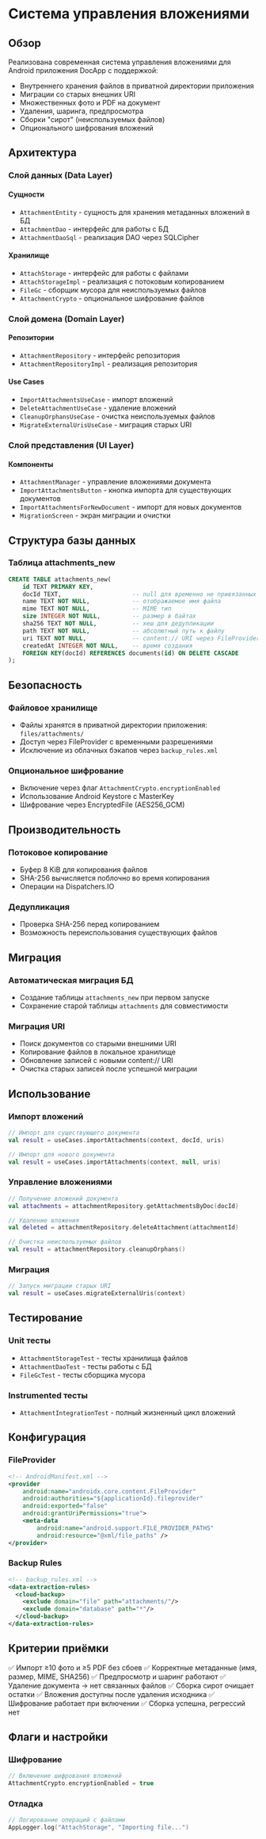 # Система управления вложениями

## Обзор

Реализована современная система управления вложениями для Android приложения DocApp с поддержкой:

- Внутреннего хранения файлов в приватной директории приложения
- Миграции со старых внешних URI
- Множественных фото и PDF на документ
- Удаления, шаринга, предпросмотра
- Сборки "сирот" (неиспользуемых файлов)
- Опционального шифрования вложений

## Архитектура

### Слой данных (Data Layer)

#### Сущности
- `AttachmentEntity` - сущность для хранения метаданных вложений в БД
- `AttachmentDao` - интерфейс для работы с БД
- `AttachmentDaoSql` - реализация DAO через SQLCipher

#### Хранилище
- `AttachStorage` - интерфейс для работы с файлами
- `AttachStorageImpl` - реализация с потоковым копированием
- `FileGc` - сборщик мусора для неиспользуемых файлов
- `AttachmentCrypto` - опциональное шифрование файлов

### Слой домена (Domain Layer)

#### Репозитории
- `AttachmentRepository` - интерфейс репозитория
- `AttachmentRepositoryImpl` - реализация репозитория

#### Use Cases
- `ImportAttachmentsUseCase` - импорт вложений
- `DeleteAttachmentUseCase` - удаление вложений
- `CleanupOrphansUseCase` - очистка неиспользуемых файлов
- `MigrateExternalUrisUseCase` - миграция старых URI

### Слой представления (UI Layer)

#### Компоненты
- `AttachmentManager` - управление вложениями документа
- `ImportAttachmentsButton` - кнопка импорта для существующих документов
- `ImportAttachmentsForNewDocument` - импорт для новых документов
- `MigrationScreen` - экран миграции и очистки

## Структура базы данных

### Таблица attachments_new

```sql
CREATE TABLE attachments_new(
    id TEXT PRIMARY KEY,
    docId TEXT,                    -- null для временно не привязанных
    name TEXT NOT NULL,            -- отображаемое имя файла
    mime TEXT NOT NULL,            -- MIME тип
    size INTEGER NOT NULL,         -- размер в байтах
    sha256 TEXT NOT NULL,          -- хеш для дедупликации
    path TEXT NOT NULL,            -- абсолютный путь к файлу
    uri TEXT NOT NULL,             -- content:// URI через FileProvider
    createdAt INTEGER NOT NULL,    -- время создания
    FOREIGN KEY(docId) REFERENCES documents(id) ON DELETE CASCADE
);
```

## Безопасность

### Файловое хранилище
- Файлы хранятся в приватной директории приложения: `files/attachments/`
- Доступ через FileProvider с временными разрешениями
- Исключение из облачных бэкапов через `backup_rules.xml`

### Опциональное шифрование
- Включение через флаг `AttachmentCrypto.encryptionEnabled`
- Использование Android Keystore с MasterKey
- Шифрование через EncryptedFile (AES256_GCM)

## Производительность

### Потоковое копирование
- Буфер 8 KiB для копирования файлов
- SHA-256 вычисляется поблочно во время копирования
- Операции на Dispatchers.IO

### Дедупликация
- Проверка SHA-256 перед копированием
- Возможность переиспользования существующих файлов

## Миграция

### Автоматическая миграция БД
- Создание таблицы `attachments_new` при первом запуске
- Сохранение старой таблицы `attachments` для совместимости

### Миграция URI
- Поиск документов со старыми внешними URI
- Копирование файлов в локальное хранилище
- Обновление записей с новыми content:// URI
- Очистка старых записей после успешной миграции

## Использование

### Импорт вложений

```kotlin
// Импорт для существующего документа
val result = useCases.importAttachments(context, docId, uris)

// Импорт для нового документа
val result = useCases.importAttachments(context, null, uris)
```

### Управление вложениями

```kotlin
// Получение вложений документа
val attachments = attachmentRepository.getAttachmentsByDoc(docId)

// Удаление вложения
val deleted = attachmentRepository.deleteAttachment(attachmentId)

// Очистка неиспользуемых файлов
val result = attachmentRepository.cleanupOrphans()
```

### Миграция

```kotlin
// Запуск миграции старых URI
val result = useCases.migrateExternalUris(context)
```

## Тестирование

### Unit тесты
- `AttachmentStorageTest` - тесты хранилища файлов
- `AttachmentDaoTest` - тесты работы с БД
- `FileGcTest` - тесты сборщика мусора

### Instrumented тесты
- `AttachmentIntegrationTest` - полный жизненный цикл вложений

## Конфигурация

### FileProvider
```xml
<!-- AndroidManifest.xml -->
<provider
    android:name="androidx.core.content.FileProvider"
    android:authorities="${applicationId}.fileprovider"
    android:exported="false"
    android:grantUriPermissions="true">
    <meta-data
        android:name="android.support.FILE_PROVIDER_PATHS"
        android:resource="@xml/file_paths" />
</provider>
```

### Backup Rules
```xml
<!-- backup_rules.xml -->
<data-extraction-rules>
  <cloud-backup>
    <exclude domain="file" path="attachments/"/>
    <exclude domain="database" path="*"/>
  </cloud-backup>
</data-extraction-rules>
```

## Критерии приёмки

✅ Импорт ≥10 фото и ≥5 PDF без сбоев
✅ Корректные метаданные (имя, размер, MIME, SHA256)
✅ Предпросмотр и шаринг работают
✅ Удаление документа → нет связанных файлов
✅ Сборка сирот очищает остатки
✅ Вложения доступны после удаления исходника
✅ Шифрование работает при включении
✅ Сборка успешна, регрессий нет

## Флаги и настройки

### Шифрование
```kotlin
// Включение шифрования вложений
AttachmentCrypto.encryptionEnabled = true
```

### Отладка
```kotlin
// Логирование операций с файлами
AppLogger.log("AttachStorage", "Importing file...")
```
